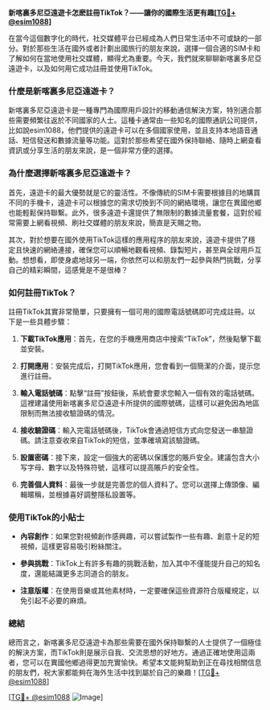 **新喀裏多尼亞遠遊卡怎麽註冊TikTok？——讓你的國際生活更有趣[[TG💪+ @esim1088](https://t.me/s/esim1088)]**

在當今這個數字化的時代，社交媒體平台已經成為人們日常生活中不可或缺的一部分。對於那些生活在國外或者計劃出國旅行的朋友來說，選擇一個合適的SIM卡和了解如何在當地使用社交媒體，顯得尤為重要。今天，我們就來聊聊新喀裏多尼亞遠遊卡，以及如何用它成功註冊並使用TikTok。

### 什麼是新喀裏多尼亞遠遊卡？

新喀裏多尼亞遠遊卡是一種專門為國際用戶設計的移動通信解決方案，特別適合那些需要頻繁往返於不同國家的人士。這種卡通常由一些知名的國際通訊公司提供，比如說esim1088，他們提供的遠遊卡可以在多個國家使用，並且支持本地語音通話、短信發送和數據流量等功能。這對於那些希望在國外保持聯絡、隨時上網查看資訊或分享生活的朋友來說，是一個非常方便的選擇。

### 為什麼選擇新喀裏多尼亞遠遊卡？

首先，遠遊卡的最大優勢就是它的靈活性。不像傳統的SIM卡需要根據目的地購買不同的手機卡，遠遊卡可以根據您的需求切換到不同的網絡環境，讓您在異國他鄉也能輕鬆保持聯繫。此外，很多遠遊卡還提供了無限制的數據流量套餐，這對於經常需要上網看視頻、刷社交媒體的朋友來說，簡直是天賜之物。

其次，對於想要在國外使用TikTok這樣的應用程序的朋友來說，遠遊卡提供了穩定且快速的網絡連接，確保您可以順暢地觀看視頻、錄製短片，甚至與全球用戶互動。想想看，即使身處地球另一端，你依然可以和朋友們一起參與熱門挑戰，分享自己的精彩瞬間，這感覺是不是很棒？

### 如何註冊TikTok？

註冊TikTok其實非常簡單，只要擁有一個可用的國際電話號碼即可完成註冊。以下是一些具體步驟：

1. **下載TikTok應用**：首先，在您的手機應用商店中搜索“TikTok”，然後點擊下載並安裝。
   
2. **打開應用**：安裝完成后，打開TikTok應用，您會看到一個簡潔的介面，提示您進行註冊。

3. **輸入電話號碼**：點擊“註冊”按鈕後，系統會要求您輸入一個有效的電話號碼。這裡建議使用新喀裏多尼亞遠遊卡所提供的國際號碼，這樣可以避免因為地區限制而無法接收驗證碼的情況。

4. **接收驗證碼**：輸入完電話號碼後，TikTok會通過短信方式向您發送一串驗證碼。請注意查收來自TikTok的短信，並準確填寫該驗證碼。

5. **設置密碼**：接下來，設定一個強大的密碼以保護您的賬戶安全。建議包含大小写字母、數字以及特殊符號，這樣可以提高賬戶的安全性。

6. **完善個人資料**：最後一步就是完善您的個人資料了。您可以選擇上傳頭像、編輯暱稱，並根據喜好調整隱私設置等。

### 使用TikTok的小貼士

- **內容創作**：如果您對視頻創作感興趣，可以嘗試製作一些有趣、創意十足的短視頻，這樣更容易吸引粉絲關注。
  
- **參與挑戰**：TikTok上有許多有趣的挑戰活動，加入其中不僅能提升自己的知名度，還能結識更多志同道合的朋友。

- **注意版權**：在使用音樂或其他素材時，一定要確保這些資源符合版權規定，以免引起不必要的麻煩。

### 總結

總而言之，新喀裏多尼亞遠遊卡為那些需要在國外保持聯繫的人士提供了一個極佳的解決方案，而TikTok則是展示自我、交流思想的好地方。通過正確地使用這兩者，您可以在異國他鄉過得更加充實愉快。希望本文能夠幫助到正在尋找相關信息的朋友們，祝大家都能夠在海外生活中找到屬於自己的樂趣！[[TG💪+ @esim1088](https://t.me/s/esim1088)]

[[TG💪+ @esim1088](https://t.me/s/esim1088) ![Image](https://i.postimg.cc/4NQfJmqS/Snipaste-2025-05-13-00-14-12.png)]